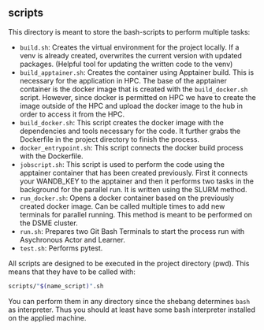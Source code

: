 ## scripts

This directory is meant to store the bash-scripts to perform multiple tasks:

- `build.sh`: Creates the virtual environment for the project locally. If a venv is already created, overwrites the current version with updated packages. (Helpful tool for updating the written code to the venv)
- `build_apptainer.sh`: Creates the container using Apptainer build. This is necessary for the application in HPC. The base of the apptainer container is the docker image that is created with the `build_docker.sh` script. However, since docker is permitted on HPC we have to create the image outside of the HPC and upload the docker image to the hub in order to access it from the HPC.
- `build_docker.sh`: This script creates the docker image with the dependencies and tools necessary for the code. It further grabs the Dockerfile in the project directory to finish the process.
- `docker_entrypoint.sh`: This script connects the docker build process with the Dockerfile.
- `jobscript.sh`: This script is used to perform the code using the apptainer container that has been created previously. First it connects your WANDB_KEY to the apptainer and then it performs two tasks in the background for the parallel run. It is written using the SLURM method.
- `run_docker.sh`: Opens a docker container based on the previously created docker image. Can be called multiple times to add new terminals for parallel running. This method is meant to be performed on the DSME cluster.
- `run.sh`: Prepares two Git Bash Terminals to start the process run with Asychronous Actor and Learner.
- `test.sh`: Performs pytest.

All scripts are designed to be executed in the project directory (pwd). This means that they have to be called with:

```bash
scripts/"$(name_script)".sh
```

You can perform them in any directory since the shebang determines `bash` as interpreter. Thus you should at least have some bash interpreter installed on the applied machine.